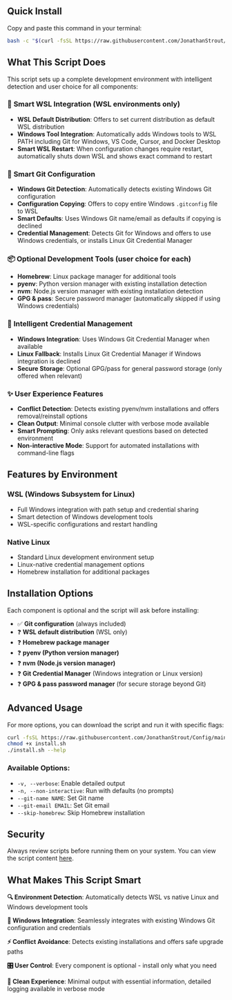 ## Quick Install

Copy and paste this command in your terminal:

```bash
bash -c "$(curl -fsSL https://raw.githubusercontent.com/JonathanStrout/Config/main/install.sh)"
```

## What This Script Does

This script sets up a complete development environment with intelligent detection and user choice for all components:

### 🎯 **Smart WSL Integration** (WSL environments only)
- **WSL Default Distribution**: Offers to set current distribution as default WSL distribution
- **Windows Tool Integration**: Automatically adds Windows tools to WSL PATH including Git for Windows, VS Code, Cursor, and Docker Desktop
- **Smart WSL Restart**: When configuration changes require restart, automatically shuts down WSL and shows exact command to restart

### 🔧 **Smart Git Configuration**
- **Windows Git Detection**: Automatically detects existing Windows Git configuration
- **Configuration Copying**: Offers to copy entire Windows `.gitconfig` file to WSL
- **Smart Defaults**: Uses Windows Git name/email as defaults if copying is declined
- **Credential Management**: Detects Git for Windows and offers to use Windows credentials, or installs Linux Git Credential Manager

### 📦 **Optional Development Tools** (user choice for each)
- **Homebrew**: Linux package manager for additional tools
- **pyenv**: Python version manager with existing installation detection
- **nvm**: Node.js version manager with existing installation detection
- **GPG & pass**: Secure password manager (automatically skipped if using Windows credentials)

### 🔐 **Intelligent Credential Management**
- **Windows Integration**: Uses Windows Git Credential Manager when available
- **Linux Fallback**: Installs Linux Git Credential Manager if Windows integration is declined
- **Secure Storage**: Optional GPG/pass for general password storage (only offered when relevant)

### ✨ **User Experience Features**
- **Conflict Detection**: Detects existing pyenv/nvm installations and offers removal/reinstall options
- **Clean Output**: Minimal console clutter with verbose mode available
- **Smart Prompting**: Only asks relevant questions based on detected environment
- **Non-interactive Mode**: Support for automated installations with command-line flags

## Features by Environment

### **WSL (Windows Subsystem for Linux)**
- Full Windows integration with path setup and credential sharing
- Smart detection of Windows development tools
- WSL-specific configurations and restart handling

### **Native Linux**
- Standard Linux development environment setup
- Linux-native credential management options
- Homebrew installation for additional packages

## Installation Options

Each component is optional and the script will ask before installing:

- ✅ **Git configuration** (always included)
- ❓ **WSL default distribution** (WSL only)
- ❓ **Homebrew package manager**
- ❓ **pyenv (Python version manager)**
- ❓ **nvm (Node.js version manager)**
- ❓ **Git Credential Manager** (Windows integration or Linux version)
- ❓ **GPG & pass password manager** (for secure storage beyond Git)

## Advanced Usage

For more options, you can download the script and run it with specific flags:

```bash
curl -fsSL https://raw.githubusercontent.com/JonathanStrout/Config/main/install.sh -o install.sh
chmod +x install.sh
./install.sh --help
```

### Available Options:
- `-v, --verbose`: Enable detailed output
- `-n, --non-interactive`: Run with defaults (no prompts)
- `--git-name NAME`: Set Git name
- `--git-email EMAIL`: Set Git email
- `--skip-homebrew`: Skip Homebrew installation

## Security

Always review scripts before running them on your system. You can view the script content [here](https://github.com/JonathanStrout/Config/blob/main/install.sh).

## What Makes This Script Smart

**🔍 Environment Detection**: Automatically detects WSL vs native Linux and Windows development tools

**🤝 Windows Integration**: Seamlessly integrates with existing Windows Git configuration and credentials

**⚡ Conflict Avoidance**: Detects existing installations and offers safe upgrade paths

**🎛️ User Control**: Every component is optional - install only what you need

**🧹 Clean Experience**: Minimal output with essential information, detailed logging available in verbose mode
